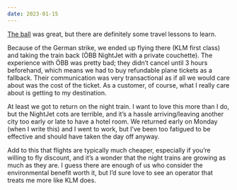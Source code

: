 ```yaml
---
date: 2023-01-15
---
```


[The ball](/logs/travel/2401-vienna) was great, but there are definitely some travel lessons to learn.

Because of the German strike, we ended up flying there (KLM first class) and taking the train back (ÖBB NightJet with a private couchette). The experience with ÖBB was pretty bad; they didn’t cancel until 3 hours beforehand, which means we had to buy refundable plane tickets as a fallback. Their communication was very transactional as if all we would care about was the cost of the ticket. As a customer, of course, what I really care about is getting to my destination.

At least we got to return on the night train. I want to love this more than I do, but the NightJet cots are terrible, and it’s a hassle arriving/leaving another city too early or late to have a hotel room. We returned early on Monday (when I write this) and I went to work, but I’ve been too fatigued to be effective and should have taken the day off anyway.

Add to this that flights are typically much cheaper, especially if you’re willing to fly discount, and it’s a wonder that the night trains are growing as much as they are. I guess there are enough of us who consider the environmental benefit worth it, but I’d sure love to see an operator that treats me more like KLM does.
